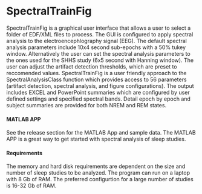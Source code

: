 SpectralTrainFig
================

SpectralTrainFig is a graphical user interface that allows a user to select a folder of EDF/XML files to process. The GUI is configured to apply spectral analysis to the electroencephlography signal (EEG). The default spectral analysis parameters include 10x4 second sub-epochs with a 50% tukey window. Alternatively the user can set the spectral analysis parameters to the ones used for the SHHS study (6x5 second with Hanning window). The user can adjust the artifact detection thresholds, which are preset to reccomended values.  SpectralTrainFig is a user friendly approach to the SpectralAnalysisClass function which provides access to 56 parameters (artifact detection, spectral analysis, and figure configurations). The output includes EXCEL and PowerPoint summaries which are configured by user defined settings and specified spectral bands. Detail epoch by epoch and subject summaries are provided for both NREM and REM states.  

#### MATLAB APP
See the release section for the MATLAB App and sample data. The MATLAB APP is a great way to get started with spectral analysis of sleep studies.

#### Requirements
The memory and hard disk requirements are dependent on the size and number of sleep studies to be analyzed. The program can run on a laptop with 8 Gb of RAM.  The preferred configurtion for a large number of studies is 16-32 Gb of RAM.   
